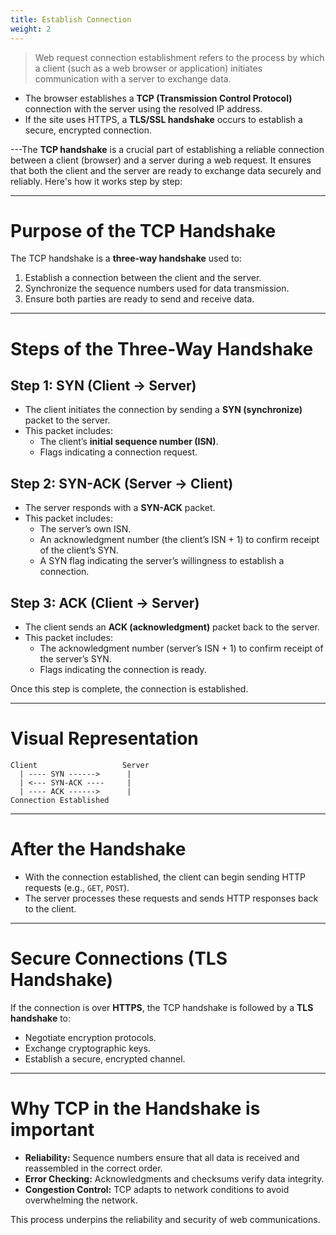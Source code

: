 ```yaml
---
title: Establish Connection
weight: 2
---
```



>Web request connection establishment refers to the process by which a client (such as a web browser or application) initiates communication with a server to exchange data.

- The browser establishes a **TCP (Transmission Control Protocol)** connection with the server using the resolved IP address.
- If the site uses HTTPS, a **TLS/SSL handshake** occurs to establish a secure, encrypted connection.

---The **TCP handshake** is a crucial part of establishing a reliable connection between a client (browser) and a server during a web request. It ensures that both the client and the server are ready to exchange data securely and reliably. Here's how it works step by step:

---

# Purpose of the TCP Handshake
The TCP handshake is a **three-way handshake** used to:
1. Establish a connection between the client and the server.
2. Synchronize the sequence numbers used for data transmission.
3. Ensure both parties are ready to send and receive data.

---

# Steps of the Three-Way Handshake
## **Step 1: SYN (Client → Server)**
- The client initiates the connection by sending a **SYN (synchronize)** packet to the server.
- This packet includes:
  - The client’s **initial sequence number (ISN)**.
  - Flags indicating a connection request.

## **Step 2: SYN-ACK (Server → Client)**
- The server responds with a **SYN-ACK** packet.
- This packet includes:
  - The server’s own ISN.
  - An acknowledgment number (the client’s ISN + 1) to confirm receipt of the client’s SYN.
  - A SYN flag indicating the server’s willingness to establish a connection.

## **Step 3: ACK (Client → Server)**
- The client sends an **ACK (acknowledgment)** packet back to the server.
- This packet includes:
  - The acknowledgment number (server’s ISN + 1) to confirm receipt of the server’s SYN.
  - Flags indicating the connection is ready.

Once this step is complete, the connection is established.

---

# Visual Representation
```
Client                   Server
  | ---- SYN ------>      |
  | <--- SYN-ACK ----     |
  | ---- ACK ------>      |
Connection Established
```

---

# After the Handshake
- With the connection established, the client can begin sending HTTP requests (e.g., `GET`, `POST`).
- The server processes these requests and sends HTTP responses back to the client.

---

# Secure Connections (TLS Handshake)
If the connection is over **HTTPS**, the TCP handshake is followed by a **TLS handshake** to:
- Negotiate encryption protocols.
- Exchange cryptographic keys.
- Establish a secure, encrypted channel.

---

# Why TCP in the Handshake is important
- **Reliability:** Sequence numbers ensure that all data is received and reassembled in the correct order.
- **Error Checking:** Acknowledgments and checksums verify data integrity.
- **Congestion Control:** TCP adapts to network conditions to avoid overwhelming the network.

This process underpins the reliability and security of web communications.

